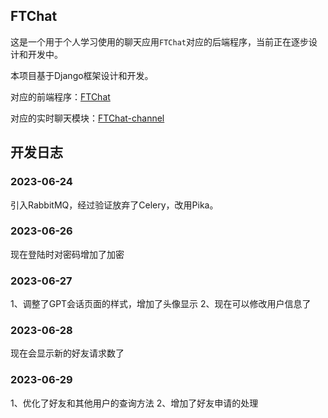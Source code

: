 ## FTChat

这是一个用于个人学习使用的聊天应用`FTChat`对应的后端程序，当前正在逐步设计和开发中。

本项目基于Django框架设计和开发。

对应的前端程序：[FTChat](https://github.com/FTBoojux/ftchat)

对应的实时聊天模块：[FTChat-channel](https://github.com/FTBoojux/ftchat-channel)

## 开发日志

### 2023-06-24

引入RabbitMQ，经过验证放弃了Celery，改用Pika。

### 2023-06-26
现在登陆时对密码增加了加密

### 2023-06-27
1、调整了GPT会话页面的样式，增加了头像显示
2、现在可以修改用户信息了

### 2023-06-28
现在会显示新的好友请求数了

### 2023-06-29
1、优化了好友和其他用户的查询方法
2、增加了好友申请的处理